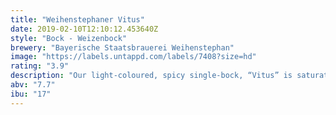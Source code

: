 ```yaml
---
title: "Weihenstephaner Vitus"
date: 2019-02-10T12:10:12.453640Z
style: "Bock - Weizenbock"
brewery: "Bayerische Staatsbrauerei Weihenstephan"
image: "https://labels.untappd.com/labels/7408?size=hd"
rating: "3.9"
description: "Our light-coloured, spicy single-bock, “Vitus” is saturated with fine yeast and a creamy foam. It is a specialty with a round character based on the extra long storage time. The fruity smell of dried apricots joins aromas of citrus, cloves and hints of banana. Full-bodied and sparkling with an effervescent mouthfeel. Thus, the Vitus does not taste like a typical Bock beer but more like a noble, fruity wheat beer. Perfect with red meat, strong cheese and also able to guide desserts. Brewed according to our centuries-old brewing tradition on the Weihenstephan hill."
abv: "7.7"
ibu: "17"
---
```

